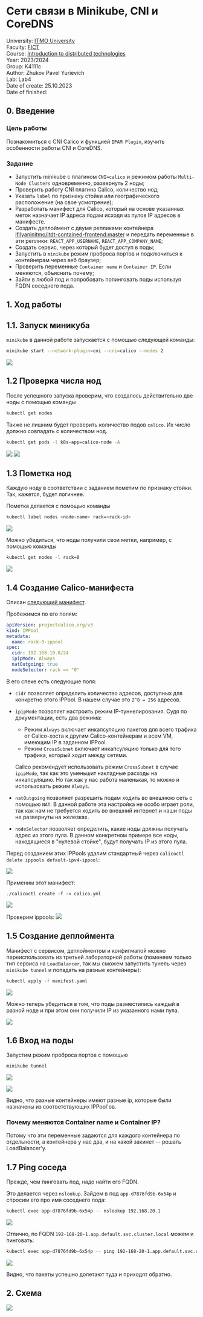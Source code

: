 # Сети связи в Minikube, CNI и CoreDNS

University: [ITMO University](https://itmo.ru/ru/)\
Faculty: [FICT](https://fict.itmo.ru)\
Course: [Introduction to distributed technologies](https://github.com/itmo-ict-faculty/introduction-to-distributed-technologies)\
Year: 2023/2024\
Group: K4111c\
Author: Zhukov Pavel Yurievich\
Lab: Lab4\
Date of create: 25.10.2023\
Date of finished:

## 0. Введение

###  Цель работы
Познакомиться с CNI Calico и функцией `IPAM Plugin`, изучить особенности работы CNI и CoreDNS.

### Задание
- Запустить minikube c плагином `CNI=calico` и режимом работы `Multi-Node Clusters` одновременно, развернуть 2 ноды;
- Проверить работу CNI плагина Calico, количество нод;
- Указать `label` по признаку стойки или географического расположение (на свое усмотрение);
- Разработать манифест для Calico, который на основе указанных меток назначает IP адреса подам исходя из пулов IP адресов в манифесте.
- Создать деплоймент с двумя репликами контейнера [ifilyaninitmo/itdt-contained-frontend:master](https://hub.docker.com/repository/docker/ifilyaninitmo/itdt-contained-frontend) и передать переменные в эти реплики: `REACT_APP_USERNAME`, `REACT_APP_COMPANY_NAME`;
- Создать сервис, через который будет доступ в поды;
- Запустить в `minikube` режим проброса портов и подключиться к контейнерам через веб браузер;
- Проверить переменные `Container name` и `Container IP`. Если меняются, объяснить почему;
- Зайти в любой под и попробовать попинговать поды используя FQDN соседнего пода.


## 1. Ход работы
## 1.1. Запуск миникуба
`minikube` в данной работе запускается с помощью следующей команды:
```bash
minikube start --network-plugin=cni --cni=calico --nodes 2
```
![](/lab4/sources/minikube-startup.png)

## 1.2 Проверка числа нод

После успешного запуска проверим, что создалось действительно две ноды с помощью команды
```bash
kubectl get nodes
```

Также не лишним будет проверить количество подов `calico`.
Их число должно совпадать с количеством нод.
```bash
kubectl get pods -l k8s-app=calico-node -A
```

![](/lab4/sources/nodes-listing.png)
![](/lab4/sources/pods-listing.png)

## 1.3 Пометка нод

Каждую ноду в соответствии с заданием пометим по признаку стойки. Так, кажется, будет логичнее.

Пометка делается с помощью команды
```bash
kubectl label nodes <node-name> rack=<rack-id>
```

![](/lab4/sources/nodes-labeling.png)

Можно убедиться, что ноды получили свои метки, например, с помощью команды
```bash
kubectl get nodes -l rack=0
```

![](/lab4/sources/labeled-node-list.png)

## 1.4 Создание Calico-манифеста

Описан [следующий манифест](/lab4/calico.yml).

Пробежимся по его полям:
```yaml
apiVersion: projectcalico.org/v3
kind: IPPool
metadata:
  name: rack-0-ippool
spec:
  cidr: 192.168.10.0/24
  ipipMode: Always
  natOutgoing: true
  nodeSelector: rack == "0"
```

В его спеке есть следующие поля:
- `cidr` позволяет определить количество адресов, доступных для конкретно этого IPPool. В нашем случае это `2^8 = 256` адресов.
- `ipipMode` позволяет настроить режим IP-туннелирования.
  Судя по документации, есть два режима:
  - Режим `Always` включает инкапсуляцию пакетов для всего трафика от Calico-хоста к другим Calico-контейнерам и всем VM, имеющим IP в заданном IPPool.
  - Режим `CrossSubnet` включает инкапсуляцию только для того трафика, который ходит между сетями.

  Calico рекомендует использовать режим `CrossSubnet` в случае `ipipMode`, так как это уменьшит накладные расходы на инкапсуляцию.
  Но так как у нас работа маленькая, то можно и использовать режим `Always`.
- `natOutgoing` позволяет разрешить подам ходить во внешнюю сеть с помощью `NAT`.
  В данной работе эта настройка не особо играет роли, так как нам не требуется ходить во внешний интернет и наши поды не развернуты на железках.

- `nodeSelector` позволяет определить, какие ноды должны получать адрес из этого пула. В данном конкретном примере все ноды, находящиеся в "нулевой стойке", будут получать IP из этого пула.


Перед созданием этих IPPools удалим стандартный через `calicoctl delete ippools default-ipv4-ippool`:

![](/lab4/sources/ip-pool-deletion.png)


Применим этот манифест:
```
./calicoctl create -f -< calico.yml
```

![](/lab4/sources/ip-pool-creation.png)

Проверим ippools:
![](/lab4/sources/ip-pool-listing.png)


## 1.5 Создание деплоймента

Манифест с сервисом, деплойментом и конфигмапой можно переиспользовать из третьей лабораторной работы (поменяем только тип сервиса на `LoadBalancer`, так мы сможем запустить тунель через `minikube tunnel` и попадать на разные контейнеры):

```bash
kubectl apply -f manifest.yaml
```

![](/lab4/sources/manifest-apply.png)

Можно теперь убедиться в том, что поды разместились каждый в разной ноде и при этом они получили IP из указанного нами пула.

![](/lab4/sources/pool-correctness.png)

## 1.6 Вход на поды

Запустим режим проброса портов с помощью

```bash
minikube tunnel
```

![](/lab4/sources/minikube-tunnel.png)


![](/lab4/sources/different-pods.png)

Видно, что разные контейнеры имеют разные ip, которые были назначены из соответствующих IPPool'ов.

### Почему меняются Container name и Container IP?
Потому что эти переменные задаются для каждого контейнера по отдельности, а контейнера у нас два, и на какой закинет -- решать LoadBalancer'у.

## 1.7 Ping соседа

Прежде, чем пинговать под, надо найти его FQDN.

Это делается через `nslookup`.
Зайдем в под `app-d7876fd9b-6x54p` и спросим его про имя соседнего пода:

```bash
kubectl exec app-d7876fd9b-6x54p -- nslookup 192.168.20.1
```

![](/lab4/sources/nslookup.png)

Отлично, по FQDN `192-168-20-1.app.default.svc.cluster.local` можем и пинговать:

```bash
kubectl exec app-d7876fd9b-6x54p -- ping 192-168-20-1.app.default.svc.cluster.local
```

![](/lab4/sources/ping.png)

Видно, что пакеты успешно долетают туда и приходят обратно.

## 2. Схема

![](/lab4/sources/scheme.png)
